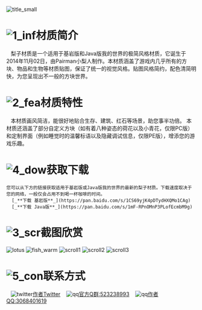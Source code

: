 ![title_small](https://ooo.0o0.ooo/2018/04/15/5ad35aaeb7ceb.png)
# ![1_inf](https://ooo.0o0.ooo/2018/04/15/5ad356c68a689.png)材质简介
    梨子材质是一个适用于基岩版和Java版我的世界的极简风格材质，它诞生于2014年11月02日，由Pairman小梨人制作。本材质涵盖了游戏内几乎所有的方块、物品和生物等材质贴图，保证了统一的视觉风格。贴图风格简约，配色清简明快，为您呈现出不一般的方块世界。
# ![2_fea](https://ooo.0o0.ooo/2018/04/15/5ad356d28e7e4.png)材质特性
    本材质画风简洁，能很好地贴合生存、建筑、红石等场景，助您事半功倍。
    本材质还涵盖了部分自定义方块（如有着八种姿态的荷花以及小青花，仅限PC版）和定制界面（例如睡觉时的温馨标语以及隐藏调试信息，仅限PE版），增添您的游戏乐趣。
    
# ![4_dow](https://ooo.0o0.ooo/2018/04/15/5ad356daadd7b.png)获取下载
    您可以从下方的链接获取适用于基岩版或Java版我的世界的最新的梨子材质。下载速度取决于您的网络，一般仅会占用不到喝一杯咖啡的时间。
      [_**下载 基岩版**_](https://pan.baidu.com/s/1CS69yjK4pDTydHXQMo1CAg)
      [_**下载 Java版**_](https://pan.baidu.com/s/1mF-RPnOMnP3PLofEcmbM9g)

# ![3_scr](https://ooo.0o0.ooo/2018/04/15/5ad356e2418e9.png)截图欣赏
![lotus](https://ooo.0o0.ooo/2018/04/15/5ad347677c7c7.png)
![fish_warm](https://ooo.0o0.ooo/2018/04/15/5ad3478aad5a2.png)
![scroll1](https://ooo.0o0.ooo/2018/04/15/5ad3481429b8d.png)
![scroll2](https://ooo.0o0.ooo/2018/04/15/5ad3482c14db9.png)
![scroll3](https://ooo.0o0.ooo/2018/04/15/5ad3484134480.png)

# ![5_con](https://ooo.0o0.ooo/2018/04/15/5ad356e93e3e3.png)联系方式
    ![twitter](https://ooo.0o0.ooo/2018/04/15/5ad3531a48784.png)[作者Twitter](https://www.twitter.com/Pairmanxlr)
    ![qq](https://ooo.0o0.ooo/2018/04/15/5ad353238bf7b.png)[官方Q群:523238993](https://jq.qq.com/?_wv=1027&k=5vuBSpI)
    ![qq](https://ooo.0o0.ooo/2018/04/15/5ad353238bf7b.png)[作者QQ:3068401619](https://qm.qq.com/cgi-bin/qm/qr?k=LJbV1ta7hDKCbGh57unZVvd4tMQ49McL)
